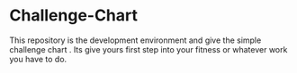 # Challenge-Chart
This repository is the development environment and give the simple challenge chart . Its give yours first step into your fitness or whatever work you  have to do.
